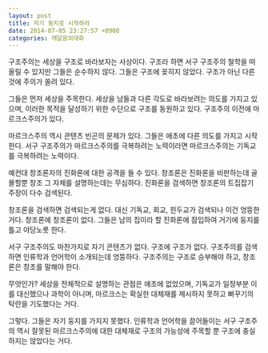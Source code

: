```yaml
---
layout: post
title: 자기 둥지로 시작하라
date: 2014-07-05 23:27:57 +0900
categories: 깨달음의대화
---
```

구조주의는 세상을 구조로 바라보자는 사상이다. 구조라 하면 서구 구조주의 철학을 떠올릴 수 있지만 그들은 순수하지 않다. 그들은 구조에 꽂히지 않았다. 구조가 아닌 다른 것에 주의가 쏠려 있다. 

  


그들은 먼저 세상을 주목한다. 세상을 남들과 다른 각도로 바라보려는 의도를 가지고 있으며, 이러한 목적을 달성하기 위한 수단으로 구조를 동원하고 있다. 구조주의 이전에 마르크스주의가 있다. 

  


마르크스주의 역시 콘텐츠 빈곤의 문제가 있다. 그들은 애초에 다른 의도를 가지고 시작한다. 서구 구조주의가 마르크스주의를 극복하려는 노력이라면 마르크스주의는 기독교를 극복하려는 노력이다. 

  


예컨대 창조론자의 진화론에 대한 공격을 들 수 있다. 창조론은 진화론을 비판하는데 골몰할뿐 창조 그 자체를 설명하는데는 무심하다. 진화론을 검색하면 창조론의 트집잡기 주장이 다수 검색된다. 

  


창조론을 검색하면 검색되는게 없다. 대신 기독교, 회교, 힌두교가 검색되나 이건 엉뚱한 거다. 창조론에 창조론이 없다. 그들은 남의 집이라 할 진화론에 잠입하여 거기에 둥지를 틀고 야당노릇 한다. 

  


서구 구조주의도 마찬가지로 자기 콘텐츠가 없다. 구조에 구조가 없다. 구조주의를 검색하면 인류학과 언어학이 소개되는데 엉뚱하다. 구조주의는 구조로 승부해야 하고, 창조론은 창조를 말해야 한다. 

  


무엇인가? 세상을 전체적으로 설명하는 관점은 애초에 없었으며, 기독교가 일정부분 이를 대신했으나 과학이 아니며, 마르크스는 확실한 대체재를 제시하지 못하고 뻐꾸기의 탁란을 기도했다는 거다. 

  


그렇다. 그들은 자기 둥지를 가지지 못했다. 인류학과 언어학을 끌어들이는 서구 구조주의 역시 잘못된 마르크스주의에 대한 대체재로 구조의 가능성에 주목할 뿐 구조에 충실하지는 않았다는 거다.